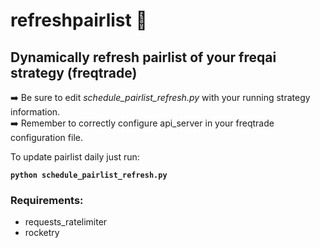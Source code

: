 # refreshpairlist :rocket:
## Dynamically refresh pairlist of your freqai strategy (freqtrade)  
:arrow_right: Be sure to edit *schedule_pairlist_refresh.py* with your running strategy information.  
:arrow_right: Remember to correctly configure api_server in your freqtrade configuration file.        

To update pairlist daily just run:    

__`python schedule_pairlist_refresh.py`__

### Requirements:  
- requests_ratelimiter
- rocketry
